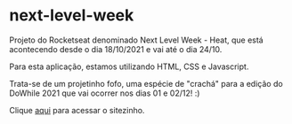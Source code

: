 # next-level-week

Projeto do Rocketseat denominado Next Level Week - Heat, que está acontecendo desde o dia 18/10/2021 e vai até o dia 24/10.

Para esta aplicação, estamos utilizando HTML, CSS e Javascript.

Trata-se de um projetinho fofo, uma espécie de "crachá" para a edição do DoWhile 2021 que vai ocorrer nos dias 01 e 02/12! :)

Clique [aqui](https://danieomundo.github.io/next-level-week/) para acessar o sitezinho.

